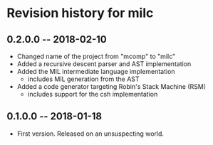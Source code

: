 # Revision history for milc

## 0.2.0.0  -- 2018-02-10

* Changed name of the project from "mcomp" to "milc"
* Added a recursive descent parser and AST implementation
* Added the MIL intermediate language implementation
    * includes MIL generation from the AST
* Added a code generator targeting Robin's Stack Machine (RSM)
    * includes support for the csh implementation

## 0.1.0.0  -- 2018-01-18

* First version. Released on an unsuspecting world.
